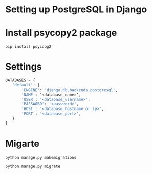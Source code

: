 # Setting up PostgreSQL in Django 

# Install psycopy2 package

```shell
pip install psycopg2
```

# Settings

```python
DATABASES = {
   'default': {
       'ENGINE': 'django.db.backends.postgresql',
       'NAME': ‘<database_name>’,
       'USER': '<database_username>',
       'PASSWORD': '<password>',
       'HOST': '<database_hostname_or_ip>',
       'PORT': '<database_port>',
   }
}
```

# Migarte

```shell
python manage.py makemigrations
```
```shell
python manage.py migrate
```

